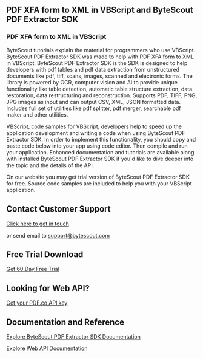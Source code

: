 ## PDF XFA form to XML in VBScript and ByteScout PDF Extractor SDK

### PDF XFA form to XML in VBScript

ByteScout tutorials explain the material for programmers who use VBScript. ByteScout PDF Extractor SDK was made to help with PDF XFA form to XML in VBScript. ByteScout PDF Extractor SDK is the SDK is designed to help developers with pdf tables and pdf data extraction from unstructured documents like pdf, tiff, scans, images, scanned and electronic forms. The library is powered by OCR, computer vision and AI to provide unique functionality like table detection, automatic table structure extraction, data restoration, data restructuring and reconstruction. Supports PDF, TIFF, PNG, JPG images as input and can output CSV, XML, JSON formatted data. Includes full set of utilities like pdf splitter, pdf merger, searchable pdf maker and other utilities.

VBScript, code samples for VBScript, developers help to speed up the application development and writing a code when using ByteScout PDF Extractor SDK. In order to implement this functionality, you should copy and paste code below into your app using code editor. Then compile and run your application. Enhanced documentation and tutorials are available along with installed ByteScout PDF Extractor SDK if you'd like to dive deeper into the topic and the details of the API.

On our website you may get trial version of ByteScout PDF Extractor SDK for free. Source code samples are included to help you with your VBScript application.

## Contact Customer Support

[Click here to get in touch](https://bytescout.zendesk.com/hc/en-us/requests/new?subject=ByteScout%20PDF%20Extractor%20SDK%20Question)

or send email to [support@bytescout.com](mailto:support@bytescout.com?subject=ByteScout%20PDF%20Extractor%20SDK%20Question) 

## Free Trial Download

[Get 60 Day Free Trial](https://bytescout.com/download/web-installer?utm_source=github-readme)

## Looking for Web API? 

[Get your PDF.co API key](https://pdf.co/documentation/api?utm_source=github-readme)

## Documentation and Reference

[Explore ByteScout PDF Extractor SDK Documentation](https://bytescout.com/documentation/index.html?utm_source=github-readme)

[Explore Web API Documentation](https://pdf.co/documentation/api?utm_source=github-readme)